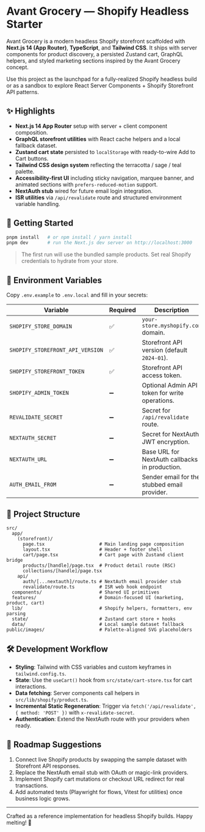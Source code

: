 # Avant Grocery — Shopify Headless Starter

Avant Grocery is a modern headless Shopify storefront scaffolded with **Next.js 14 (App Router)**, **TypeScript**, and **Tailwind CSS**. It ships with server components for product discovery, a persisted Zustand cart, GraphQL helpers, and styled marketing sections inspired by the Avant Grocery concept.

Use this project as the launchpad for a fully-realized Shopify headless build or as a sandbox to explore React Server Components + Shopify Storefront API patterns.

## ✨ Highlights

- **Next.js 14 App Router** setup with server + client component composition.
- **GraphQL storefront utilities** with React cache helpers and a local fallback dataset.
- **Zustand cart state** persisted to `localStorage` with ready-to-wire Add to Cart buttons.
- **Tailwind CSS design system** reflecting the terracotta / sage / teal palette.
- **Accessibility-first UI** including sticky navigation, marquee banner, and animated sections with `prefers-reduced-motion` support.
- **NextAuth stub** wired for future email login integration.
- **ISR utilities** via `/api/revalidate` route and structured environment variable handling.

## 🏁 Getting Started

```bash
pnpm install   # or npm install / yarn install
pnpm dev       # run the Next.js dev server on http://localhost:3000
```

> The first run will use the bundled sample products. Set real Shopify credentials to hydrate from your store.

## 🔐 Environment Variables

Copy `.env.example` to `.env.local` and fill in your secrets:

| Variable | Required | Description |
| --- | --- | --- |
| `SHOPIFY_STORE_DOMAIN` | ✅ | `your-store.myshopify.com` domain. |
| `SHOPIFY_STOREFRONT_API_VERSION` | ✅ | Storefront API version (default `2024-01`). |
| `SHOPIFY_STOREFRONT_TOKEN` | ✅ | Storefront API access token. |
| `SHOPIFY_ADMIN_TOKEN` | ➖ | Optional Admin API token for write operations. |
| `REVALIDATE_SECRET` | ➖ | Secret for `/api/revalidate` route. |
| `NEXTAUTH_SECRET` | ➖ | Secret for NextAuth JWT encryption. |
| `NEXTAUTH_URL` | ➖ | Base URL for NextAuth callbacks in production. |
| `AUTH_EMAIL_FROM` | ➖ | Sender email for the stubbed email provider. |

## 🧱 Project Structure

```
src/
  app/
    (storefront)/
      page.tsx                    # Main landing page composition
      layout.tsx                  # Header + footer shell
      cart/page.tsx               # Cart page with Zustand client bridge
      products/[handle]/page.tsx  # Product detail route (RSC)
      collections/[handle]/page.tsx
    api/
      auth/[...nextauth]/route.ts # NextAuth email provider stub
      revalidate/route.ts         # ISR web hook endpoint
  components/                     # Shared UI primitives
  features/                       # Domain-focused UI (marketing, product, cart)
  lib/                            # Shopify helpers, formatters, env parsing
  state/                          # Zustand cart store + hooks
  data/                           # Local sample dataset fallback
public/images/                    # Palette-aligned SVG placeholders
```

## 🛠️ Development Workflow

- **Styling**: Tailwind with CSS variables and custom keyframes in `tailwind.config.ts`.
- **State**: Use the `useCart()` hook from `src/state/cart-store.tsx` for cart interactions.
- **Data fetching**: Server components call helpers in `src/lib/shopify/product.ts`.
- **Incremental Static Regeneration**: Trigger via `fetch('/api/revalidate', { method: 'POST' })` with `x-revalidate-secret`.
- **Authentication**: Extend the NextAuth route with your providers when ready.

## 🚀 Roadmap Suggestions

1. Connect live Shopify products by swapping the sample dataset with Storefront API responses.
2. Replace the NextAuth email stub with OAuth or magic-link providers.
3. Implement Shopify cart mutations or checkout URL redirect for real transactions.
4. Add automated tests (Playwright for flows, Vitest for utilities) once business logic grows.

---

Crafted as a reference implementation for headless Shopify builds. Happy melting! 🧀
